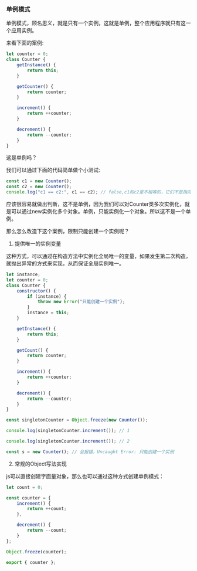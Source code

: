 ### 单例模式

单例模式，顾名思义，就是只有一个实例，这就是单例，整个应用程序就只有这一个应用实例。

来看下面的案例:

```js
let counter = 0;
class Counter {
    getInstance() {
        return this;
    }

    getCounter() {
        return counter;
    }

    increment() {
        return ++counter;
    }

    decrement() {
        return --counter;
    }
}
```

这是单例吗？

我们可以通过下面的代码简单做个小测试:

```js
const c1 = new Counter();
const c2 = new Counter();
console.log("c1 == c2:", c1 == c2); // false,c1和c2是不相等的，它们不是指向的同1个实例
```

应该很容易就做出判断，这不是单例，因为我们可以对Counter类多次实例化，就是可以通过new实例化多个对象。单例，只能实例化一个对象。所以这不是一个单例。

那么怎么改造下这个案例，限制只能创建一个实例呢？

1. 提供唯一的实例变量

这种方式，可以通过在构造方法中实例化全局唯一的变量，如果发生第二次构造，就抛出异常的方式来实现，从而保证全局实例唯一。

```js
let instance;
let counter = 0;
class Counter {    
    constructor() {
        if (instance) {
            throw new Error("只能创建一个实例");
        }
        instance = this;
    }

    getInstance() {
        return this;
    }

    getCount() {
        return counter;
    }

    increment() {
        return ++counter;
    }

    decrement() {
        return --counter;
    }
}

const singletonCounter = Object.freeze(new Counter());

console.log(singletonCounter.increment()); // 1

console.log(singletonCounter.increment()); // 2

const s = new Counter(); // 会报错，Uncaught Error: 只能创建一个实例
```

2. 常规的Object写法实现

js可以直接创建字面量对象，那么也可以通过这种方式创建单例模式：

```js
let count = 0;

const counter = {
    increment() {
        return ++count;
    },

    decrement() {
        return --count;
    }
};

Object.freeze(counter);

export { counter };
```
